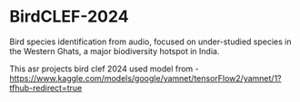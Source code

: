# BirdCLEF-2024
Bird species identification from audio, focused on under-studied species in the Western Ghats, a major biodiversity hotspot in India.

This asr projects bird clef 2024 used model from - https://www.kaggle.com/models/google/yamnet/tensorFlow2/yamnet/1?tfhub-redirect=true 
